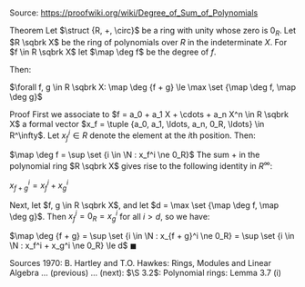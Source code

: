 # 

Source: https://proofwiki.org/wiki/Degree_of_Sum_of_Polynomials

Theorem
Let $\struct {R, +, \circ}$ be a ring with unity whose zero is $0_R$.
Let $R \sqbrk X$ be the ring of polynomials over $R$ in the indeterminate $X$.
For $f \in R \sqbrk X$ let $\map \deg f$ be the degree of $f$.

Then:

$\forall f, g \in R \sqbrk X: \map \deg {f + g} \le \max \set {\map \deg f, \map \deg g}$


Proof
First we associate to $f = a_0 + a_1 X + \cdots + a_n X^n \in R \sqbrk X$ a formal vector $x_f = \tuple {a_0, a_1, \ldots, a_n, 0_R, \ldots} \in R^\infty$.
Let $x_f^i \in R$ denote the element at the $i$th position. 
Then:

$\map \deg f = \sup \set {i \in \N : x_f^i \ne 0_R}$
The sum $+$ in the polynomial ring $R \sqbrk X$ gives rise to the following identity in $R^\infty$:

$x_{f + g}^i = x_f^i + x_g^i$

Next, let $f, g \in R \sqbrk X$, and let $d = \max \set {\map \deg f, \map \deg g}$.
Then $x_f^i = 0_R = x_g^i$ for all $i > d$, so we have:

$\map \deg {f + g} = \sup \set {i \in \N : x_{f + g}^i \ne 0_R} = \sup \set {i \in \N : x_f^i + x_g^i \ne 0_R} \le d$
$\blacksquare$


Sources
1970: B. Hartley and T.O. Hawkes: Rings, Modules and Linear Algebra ... (previous) ... (next): $\S 3.2$: Polynomial rings: Lemma $3.7 \ \text{(i)}$




